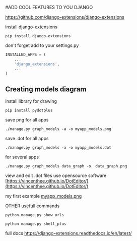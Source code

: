 #ADD COOL FEATURES TO YOU DJANGO

https://github.com/django-extensions/django-extensions

install django-extensions
```commandline
pip install django-extensions
```

don't forget add to your settings.py
```python
INSTALLED_APPS = (
    ...
    'django_extensions',
    ...
)
```

## Creating models diagram
install library for drawing
```commandline
pip install pydotplus
```


save png for all apps
```commandline
./manage.py graph_models -a -o myapp_models.png
```

save .dot for all apps
```commandline
./manage.py graph_models -a -o myapp_models.dot
```

for several apps
```commandline
./manage.py graph_models data_graph -o  data_graph.png
```

view and edit .dot files use opensource software
[https://vincenthee.github.io/DotEditor/](https://vincenthee.github.io/DotEditor/)


my first example 
[myapp_models.png](myapp_models.png)

OTHER usefull commands
```commandline
python manage.py show_urls

python manage.py shell_plus
```

full docs 
https://django-extensions.readthedocs.io/en/latest/